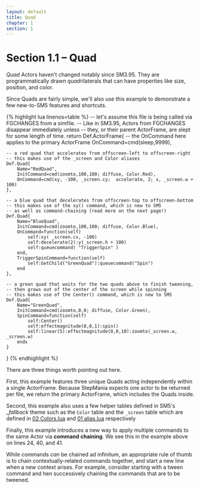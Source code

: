 ```yaml
---
layout: default
title: Quad
chapter: 1
section: 1
---
```


# Section 1.1 – Quad

*Quad* Actors haven't changed notably since SM3.95.  They are programmatically drawn *quad*rilaterals that can have properties like size, position, and color.

Since Quads are fairly simple, we'll also use this example to demonstrate a few new-to-SM5 features and shortcuts.

{% highlight lua linenos=table %}
-- let's assume this file is being called via FGCHANGES from a simfile.
-- Like in SM3.95, Actors from FGCHANGES disappear immediately unless
-- they, or their parent ActorFrame, are slept for some length of time.
return Def.ActorFrame{
	-- the OnCommand here applies to the primary ActorFrame
	OnCommand=cmd(sleep,9999),

	-- a red quad that accelerates from offscreen-left to offscreen-right
	-- this makes use of the _screen and Color aliases
	Def.Quad{
		Name="RedQuad",
		InitCommand=cmd(zoomto,100,100; diffuse, Color.Red),
		OnCommand=cmd(xy, -100, _screen.cy;  accelerate, 2; x, _screen.w + 100)
	},

	-- a blue quad that decelerates from offscreen-top to offscreen-bottom
	-- this makes use of the xy() command, which is new to SM5
	-- as well as command-chaining (read more on the next page!)
	Def.Quad{
		Name="BlueQuad",
		InitCommand=cmd(zoomto,100,100; diffuse, Color.Blue),
		OnCommand=function(self)
			self:xy( _screen.cx, -100)
			self:decelerate(2):y(_screen.h + 100)
			self:queuecommand( "TriggerSpin" )
		end,
		TriggerSpinCommand=function(self)
			self:GetChild("GreenQuad"):queuecommand("Spin")
		end
	},

	-- a green quad that waits for the two quads above to finish tweening,
	-- then grows out of the center of the screen while spinning
	-- this makes use of the Center() command, which is new to SM5
	Def.Quad{
		Name="GreenQuad",
		InitCommand=cmd(zoomto,0,0; diffuse, Color.Green),
		SpinCommand=function(self)
			self:Center()
			self:effectmagnitude(0,0,1):spin()
			self:linear(5):effectmagnitude(0,0,10):zoomto(_screen.w, _screen.w)
		endx
	}
}
{% endhighlight %}

There are three things worth pointing out here.

First, this example features three unique Quads acting independently within a single ActorFrame.  Because StepMania expects one actor to be returned per file, we return the primary ActorFrame, which includes the Quads inside.

Second, this example also uses a few helper tables defined in SM5's *_fallback* theme such as the
`Color` table and the `_screen` table which are defined in [02 Colors.lua](https://github.com/stepmania/stepmania/blob/master/Themes/_fallback/Scripts/02%20Colors.lua)  and [01 alias.lua](https://github.com/stepmania/stepmania/blob/master/Themes/_fallback/Scripts/01%20alias.lua) respectively

Finally, this example introduces a new way to apply multiple commands to the same Actor via **command chaining**.  We see this in the example above on lines 24, 40, and 41.

 While commands *can* be chained ad infinitum, an appropriate rule of thumb is to chain contextually-related commands together, and start a new line when a new context arises.  For example, consider starting with a tween command and hen successively chaining the commands that are to be tweened.